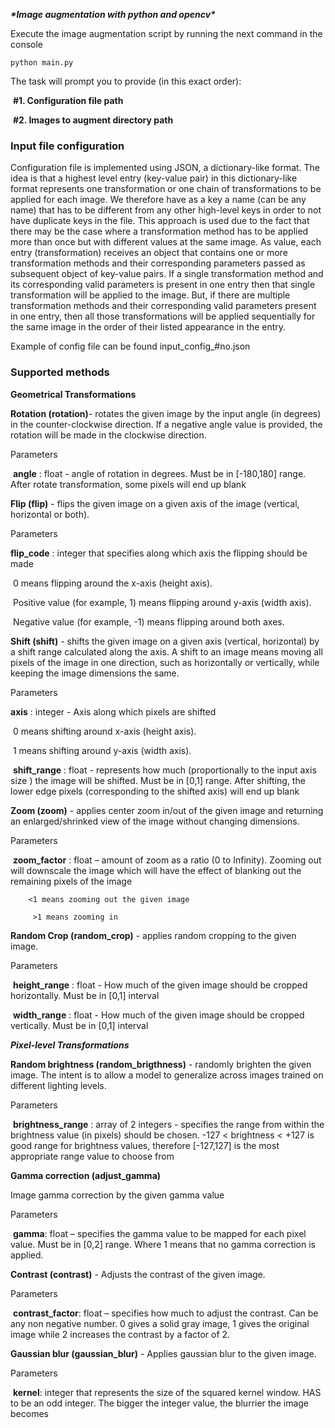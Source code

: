 ***\*Image augmentation with python and opencv\****

Execute the image augmentation script by running the next command in the console

```
python main.py
```

The task will prompt you to provide (in this exact order): 

​	**#1. Configuration file path**

​	**#2. Images to augment directory path**



<h3>Input file configuration</h3>



Configuration file is implemented using JSON, a dictionary-like format. The idea is that a highest level entry (key-value pair) in this dictionary-like format represents one transformation or one chain of transformations to be applied for each image. We therefore have as a key a name (can be any name) that has to be different from any other high-level keys in order to not have duplicate keys in the file. This approach is used due to the fact that there may be the case where a transformation method has to be applied more than once but with different values at the same image. As value, each entry (transformation) receives an object that contains one or more transformation methods and their corresponding parameters passed as subsequent object of key-value pairs. If a single transformation method and its corresponding valid parameters is present in one entry then that single transformation will be applied to the image. But, if there are multiple transformation methods and their corresponding valid parameters present in one entry, then all those transformations will be applied sequentially for the same image in the order of their listed appearance in the entry. 



Example of config file can be found input_config_#no.json 



<h3>Supported methods</h3>

**Geometrical Transformations**



**Rotation (rotation)**- rotates the given image by the input angle (in degrees) in the counter-clockwise direction. If a negative angle value is provided, the rotation will be made in the clockwise direction.

Parameters

​        **angle** : float - angle of rotation in degrees. Must be in [-180,180] range. After rotate transformation, some pixels will end up blank



**Flip (flip)** - flips the given image on a given axis of the image (vertical, horizontal or both).

Parameters

**flip_code** : integer that specifies along which axis the flipping should be made

​          0 means flipping around the x-axis (height axis). 

​          Positive value (for example, 1) means flipping around y-axis (width axis). 

​          Negative value (for example, -1) means flipping around both axes.



**Shift (shift)** - shifts the given image on a given axis (vertical, horizontal) by a shift range calculated along the axis. A shift to an image means moving all pixels of the image in one direction, such as horizontally or vertically, while keeping the image dimensions the same.

Parameters

**axis** : integer - Axis along which pixels are shifted

​          0 means shifting around x-axis (height axis).

​          1 means shifting around y-axis (width axis).

​	**shift_range** : float - represents how much (proportionally to the input axis size ) the image will be shifted.  Must be in [0,1] range. After shifting, the 		lower edge pixels (corresponding to the shifted axis) will end up blank



**Zoom (zoom)** - applies center zoom in/out of the given image and returning an enlarged/shrinked view of the image without changing dimensions.

Parameters

​	**zoom_factor** : float – amount of zoom as a ratio (0 to Infinity). Zooming out will downscale the image which will have the effect of blanking out the 			remaining pixels of the image

   		<1 means zooming out the given image

  		 >1 means zooming in





**Random Crop (random_crop)** - applies random cropping to the given image.

Parameters

​	**height_range** : float - How much of the given image should be cropped horizontally. Must be in [0,1] interval

​	**width_range** : float - How much of the given image should be cropped vertically. Must be in [0,1] interval

   

***Pixel-level Transformations***



**Random brightness (random_brigthness)** - randomly brighten the given image. The intent is to allow a model to generalize across images trained on different lighting levels.

Parameters

​	**brightness_range** : array of 2 integers - specifies the range from within the brightness value (in pixels) should be chosen. -127 < brightness < +127  is 			good range for brightness values, therefore [-127,127] is the most appropriate range value to choose from



**Gamma correction (adjust_gamma)**

Image gamma correction by the given gamma value

Parameters

​	**gamma**: float – specifies the gamma value to be mapped for each pixel value. Must be in [0,2] range. Where 1 means that no gamma correction is 			applied. 



**Contrast (contrast)** - Adjusts the contrast of the given image.

Parameters

​	**contrast_factor**: float – specifies how much to adjust the contrast. Can be any non negative number. 0 gives a solid gray image, 1 gives the original 			image while 2 increases the contrast by a factor of 2.



**Gaussian blur (gaussian_blur)** - Applies gaussian blur to the given image.

Parameters

​	**kernel**: integer that represents the size of the squared kernel window. HAS to be an odd integer. The bigger the integer value, the blurrier the image 			becomes